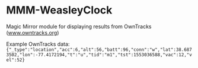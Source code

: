 # MMM-WeasleyClock
Magic Mirror module for displaying results from OwnTracks (www.owntracks.org)

Example OwnTracks data: `{"_type":"location","acc":6,"alt":56,"batt":96,"conn":"w","lat":38.6873502,"lon":-77.4172194,"t":"u","tid":"m1","tst":1553036588,"vac":12,"vel":52}`